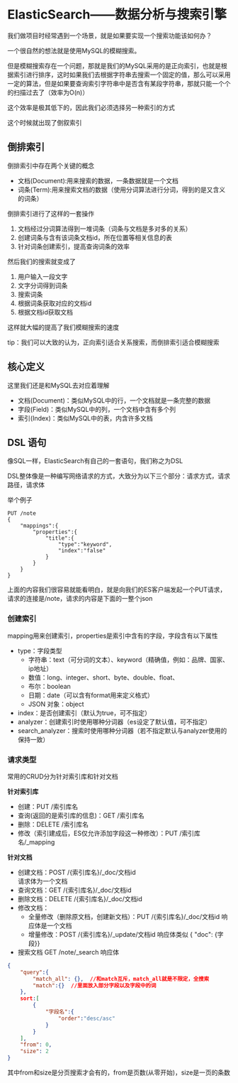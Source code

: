 # ElasticSearch——数据分析与搜索引擎

我们做项目时经常遇到一个场景，就是如果要实现一个搜索功能该如何办？

一个很自然的想法就是使用MySQL的模糊搜索。

但是模糊搜索存在一个问题，那就是我们的MySQL采用的是正向索引，也就是根据索引进行排序，这时如果我们去根据字符串去搜索一个固定的值，那么可以采用一定的算法，但是如果要查询索引字符串中是否含有某段字符串，那就只能一个个的扫描过去了（效率为O(n)）

这个效率是极其低下的，因此我们必须选择另一种索引的方式

这个时候就出现了倒叙索引

## 倒排索引

倒排索引中存在两个关键的概念

* 文档(Document):用来搜索的数据，一条数据就是一个文档
* 词条(Term):用来搜索文档的数据（使用分词算法进行分词，得到的是又含义的词条）

倒排索引进行了这样的一套操作

1. 文档经过分词算法得到一堆词条（词条与文档是多对多的关系）
2. 创建词条与含有该词条文档id，所在位置等相关信息的表
3. 针对词条创建索引，提高查询词条的效率

然后我们的搜索就变成了

1. 用户输入一段文字
2. 文字分词得到词条
3. 搜索词条
4. 根据词条获取对应的文档id
5. 根据文档id获取文档

这样就大幅的提高了我们模糊搜索的速度

tip：我们可以大致的认为，正向索引适合关系搜索，而倒排索引适合模糊搜索

## 核心定义

这里我们还是和MySQL去对应着理解

* 文档(Document)：类似MySQL中的行，一个文档就是一条完整的数据
* 字段(Field)：类似MySQL中的列，一个文档中含有多个列
* 索引(Index)：类似MySQL中的表，内含许多文档

## DSL 语句

像SQL一样，ElasticSearch有自己的一套语句，我们称之为DSL

DSL整体像是一种编写网络请求的方式，大致分为以下三个部分：请求方式，请求路径，请求体

举个例子

```DSL
PUT /note
{
	"mappings":{
		"properties":{
			"title":{
				"type":"keyword",
				"index":"false"
			}
		}
	}
}
```


上面的内容我们很容易就能看明白，就是向我们的ES客户端发起一个PUT请求，请求的连接是/note，请求的内容是下面的一整个json

### 创建索引

mapping用来创建索引，properties是索引中含有的字段，字段含有以下属性
* type：字段类型
  * 字符串：text（可分词的文本）、keyword（精确值，例如：品牌、国家、ip地址）
  * 数值：long、integer、short、byte、double、float、
  * 布尔：boolean
  * 日期：date（可以含有format用来定义格式）
  * JSON 对象：object
* index：是否创建索引（默认为true，可不指定）
* analyzer：创建索引时使用哪种分词器（es设定了默认值，可不指定）
* search_analyzer：搜索时使用哪种分词器（若不指定默认与analyzer使用的保持一致）

### 请求类型

常用的CRUD分为针对索引库和针对文档

**针对索引库**

* 创建：PUT /索引库名
* 查询(返回的是索引库的信息)：GET /索引库名
* 删除：DELETE /索引库名
* 修改（索引建成后，ES仅允许添加字段这一种修改）：PUT /索引库名/\_mapping

**针对文档**

- 创建文档：POST /{索引库名}/\_doc/文档id   
  请求体为一个文档
- 查询文档：GET /{索引库名}/\_doc/文档id
- 删除文档：DELETE /{索引库名}/\_doc/文档id
- 修改文档：
    - 全量修改（删除原文档，创建新文档）：PUT /{索引库名}/\_doc/文档id
     响应体是一个文档
    - 增量修改：POST /{索引库名}/\_update/文档id 
      响应体类似 { "doc": {字段}}
- 搜索文档 GET /note/\_search
  响应体
```json
{ 
	"query":{ 
		"match_all": {},  //和match互斥，match_all就是不限定，全搜索
		"match":{}  //里面放入部分字段以及字段中的词
	}, 
	sort:[
		{
			"字段名":{
				"order":"desc/asc"
			}
	    }
	],
	"from": 0,
	"size": 2 
}
```
其中from和size是分页搜索才会有的，from是页数(从零开始)，size是一页的条数
